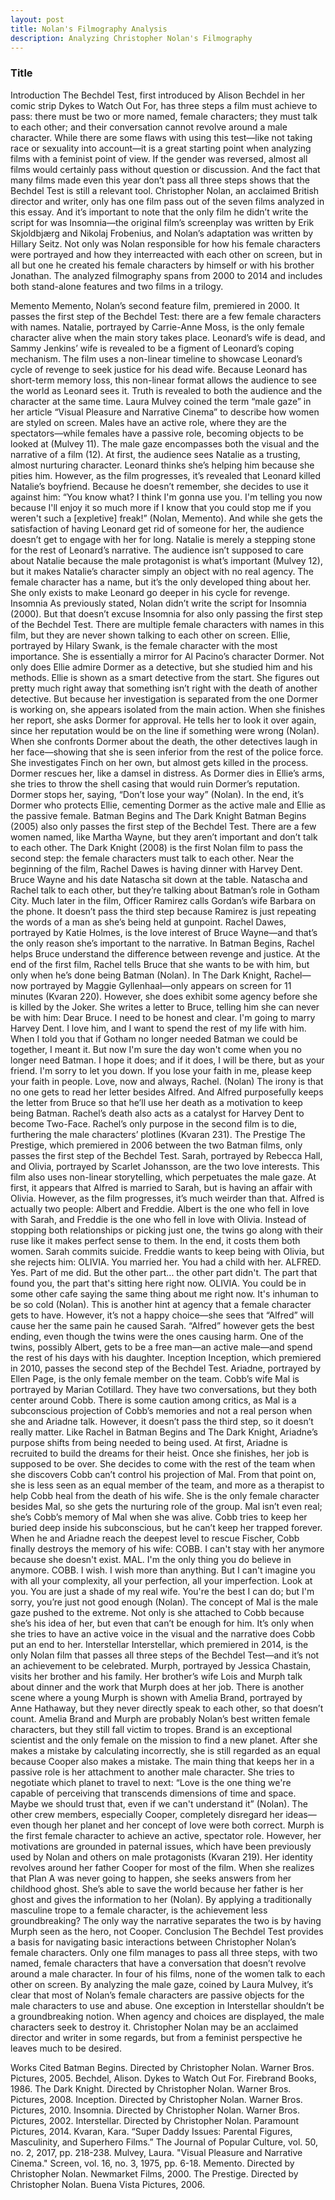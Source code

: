 ```yaml
---
layout: post
title: Nolan's Filmography Analysis
description: Analyzing Christopher Nolan's Filmography 
---
```

### Title ###

Introduction
	The Bechdel Test, first introduced by Alison Bechdel in her comic strip Dykes to Watch Out For, has three steps a film must achieve to pass: there must be two or more named, female characters; they must talk to each other; and their conversation cannot revolve around a male character. While there are some flaws with using this test—like not taking race or sexuality into account—it is a great starting point when analyzing films with a feminist point of view. If the gender was reversed, almost all films would certainly pass without question or discussion. And the fact that many films made even this year don’t pass all three steps shows that the Bechdel Test is still a relevant tool. 
	Christopher Nolan, an acclaimed British director and writer, only has one film pass out of the seven films analyzed in this essay. And it’s important to note that the only film he didn’t write the script for was Insomnia—the original film’s screenplay was written by Erik Skjoldbjærg and Nikolaj Frobenius, and Nolan’s adaptation was written by Hillary Seitz. Not only was Nolan responsible for how his female characters were portrayed and how they interreacted with each other on screen, but in all but one he created his female characters by himself or with his brother Jonathan. The analyzed filmography spans from 2000 to 2014 and includes both stand-alone features and two films in a trilogy. 


Memento
Memento, Nolan’s second feature film, premiered in 2000. It passes the first step of the Bechdel Test: there are a few female characters with names. Natalie, portrayed by Carrie-Anne Moss, is the only female character alive when the main story takes place. Leonard’s wife is dead, and Sammy Jenkins’ wife is revealed to be a figment of Leonard’s coping mechanism. 
The film uses a non-linear timeline to showcase Leonard’s cycle of revenge to seek justice for his dead wife. Because Leonard has short-term memory loss, this non-linear format allows the audience to see the world as Leonard sees it. Truth is revealed to both the audience and the character at the same time. Laura Mulvey coined the term “male gaze” in her article “Visual Pleasure and Narrative Cinema” to describe how women are styled on screen. Males have an active role, where they are the spectators—while females have a passive role, becoming objects to be looked at (Mulvey 11). The male gaze encompasses both the visual and the narrative of a film (12). 
At first, the audience sees Natalie as a trusting, almost nurturing character. Leonard thinks she’s helping him because she pities him. However, as the film progresses, it’s revealed that Leonard killed Natalie’s boyfriend. Because he doesn’t remember, she decides to use it against him: “You know what? I think I'm gonna use you. I'm telling you now because I'll enjoy it so much more if I know that you could stop me if you weren't such a [expletive] freak!” (Nolan, Memento). And while she gets the satisfaction of having Leonard get rid of someone for her, the audience doesn’t get to engage with her for long. Natalie is merely a stepping stone for the rest of Leonard’s narrative. The audience isn’t supposed to care about Natalie because the male protagonist is what’s important (Mulvey 12), but it makes Natalie’s character simply an object with no real agency. The female character has a name, but it’s the only developed thing about her. She only exists to make Leonard go deeper in his cycle for revenge. 
Insomnia
	As previously stated, Nolan didn’t write the script for Insomnia (2000). But that doesn’t excuse Insomnia for also only passing the first step of the Bechdel Test. There are multiple female characters with names in this film, but they are never shown talking to each other on screen. Ellie, portrayed by Hilary Swank, is the female character with the most importance. She is essentially a mirror for Al Pacino’s character Dormer. Not only does Ellie admire Dormer as a detective, but she studied him and his methods. 
	Ellie is shown as a smart detective from the start. She figures out pretty much right away that something isn’t right with the death of another detective. But because her investigation is separated from the one Dormer is working on, she appears isolated from the main action. When she finishes her report, she asks Dormer for approval. He tells her to look it over again, since her reputation would be on the line if something were wrong (Nolan). When she confronts Dormer about the death, the other detectives laugh in her face—showing that she is seen inferior from the rest of the police force. She investigates Finch on her own, but almost gets killed in the process. Dormer rescues her, like a damsel in distress. As Dormer dies in Ellie’s arms, she tries to throw the shell casing that would ruin Dormer’s reputation. Dormer stops her, saying, “Don’t lose your way” (Nolan). In the end, it’s Dormer who protects Ellie, cementing Dormer as the active male and Ellie as the passive female. 
Batman Begins and The Dark Knight
	Batman Begins (2005) also only passes the first step of the Bechdel Test. There are a few women named, like Martha Wayne, but they aren’t important and don’t talk to each other. The Dark Knight (2008) is the first Nolan film to pass the second step: the female characters must talk to each other. Near the beginning of the film, Rachel Dawes is having dinner with Harvey Dent. Bruce Wayne and his date Natascha sit down at the table. Natascha and Rachel talk to each other, but they’re talking about Batman’s role in Gotham City. Much later in the film, Officer Ramirez calls Gordan’s wife Barbara on the phone. It doesn’t pass the third step because Ramirez is just repeating the words of a man as she’s being held at gunpoint. 
Rachel Dawes, portrayed by Katie Holmes, is the love interest of Bruce Wayne—and that’s the only reason she’s important to the narrative. In Batman Begins, Rachel helps Bruce understand the difference between revenge and justice. At the end of the first film, Rachel tells Bruce that she wants to be with him, but only when he’s done being Batman (Nolan). In The Dark Knight, Rachel—now portrayed by Maggie Gyllenhaal—only appears on screen for 11 minutes (Kvaran 220). However, she does exhibit some agency before she is killed by the Joker. She writes a letter to Bruce, telling him she can never be with him:
Dear Bruce. I need to be honest and clear. I'm going to marry Harvey Dent. I love him, and I want to spend the rest of my life with him. When I told you that if Gotham no longer needed Batman we could be together, I meant it. But now I'm sure the day won't come when you no longer need Batman. I hope it does; and if it does, I will be there, but as your friend. I'm sorry to let you down. If you lose your faith in me, please keep your faith in people. Love, now and always, Rachel. (Nolan)
The irony is that no one gets to read her letter besides Alfred. And Alfred purposefully keeps the letter from Bruce so that he’ll use her death as a motivation to keep being Batman. Rachel’s death also acts as a catalyst for Harvey Dent to become Two-Face. Rachel’s only purpose in the second film is to die, furthering the male characters’ plotlines (Kvaran 231). 
The Prestige
The Prestige, which premiered in 2006 between the two Batman films, only passes the first step of the Bechdel Test. Sarah, portrayed by Rebecca Hall, and Olivia, portrayed by Scarlet Johansson, are the two love interests. This film also uses non-linear storytelling, which perpetuates the male gaze. At first, it appears that Alfred is married to Sarah, but is having an affair with Olivia. However, as the film progresses, it’s much weirder than that. Alfred is actually two people: Albert and Freddie. Albert is the one who fell in love with Sarah, and Freddie is the one who fell in love with Olivia. 
Instead of stopping both relationships or picking just one, the twins go along with their ruse like it makes perfect sense to them. In the end, it costs them both women. Sarah commits suicide. Freddie wants to keep being with Olivia, but she rejects him:
OLIVIA. You married her. You had a child with her.
ALFRED. Yes. Part of me did. But the other part... the other part didn't. The part that found you, the part that's sitting here right now.
OLIVIA. You could be in some other cafe saying the same thing about me right now. It's inhuman to be so cold (Nolan).
This is another hint at agency that a female character gets to have. However, it’s not a happy choice—she sees that “Alfred” will cause her the same pain he caused Sarah. “Alfred” however gets the best ending, even though the twins were the ones causing harm. One of the twins, possibly Albert, gets to be a free man—an active male—and spend the rest of his days with his daughter. 
Inception
Inception, which premiered in 2010, passes the second step of the Bechdel Test. Ariadne, portrayed by Ellen Page, is the only female member on the team. Cobb’s wife Mal is portrayed by Marian Cotillard. They have two conversations, but they both center around Cobb. There is some caution among critics, as Mal is a subconscious projection of Cobb’s memories and not a real person when she and Ariadne talk. However, it doesn’t pass the third step, so it doesn’t really matter. 
Like Rachel in Batman Begins and The Dark Knight, Ariadne’s purpose shifts from being needed to being used. At first, Ariadne is recruited to build the dreams for their heist. Once she finishes, her job is supposed to be over. She decides to come with the rest of the team when she discovers Cobb can’t control his projection of Mal. From that point on, she is less seen as an equal member of the team, and more as a therapist to help Cobb heal from the death of his wife. She is the only female character besides Mal, so she gets the nurturing role of the group. 
Mal isn’t even real; she’s Cobb’s memory of Mal when she was alive. Cobb tries to keep her buried deep inside his subconscious, but he can’t keep her trapped forever. When he and Ariadne reach the deepest level to rescue Fischer, Cobb finally destroys the memory of his wife: 
COBB. I can't stay with her anymore because she doesn't exist.
MAL. I'm the only thing you do believe in anymore.
COBB. I wish. I wish more than anything. But I can't imagine you with all your complexity, all your perfection, all your imperfection. Look at you. You are just a shade of my real wife. You're the best I can do; but I'm sorry, you’re just not good enough (Nolan). 
The concept of Mal is the male gaze pushed to the extreme. Not only is she attached to Cobb because she’s his idea of her, but even that can’t be enough for him. It’s only when she tries to have an active voice in the visual and the narrative does Cobb put an end to her. 
Interstellar
Interstellar, which premiered in 2014, is the only Nolan film that passes all three steps of the Bechdel Test—and it’s not an achievement to be celebrated. Murph, portrayed by Jessica Chastain, visits her brother and his family. Her brother’s wife Lois and Murph talk about dinner and the work that Murph does at her job. There is another scene where a young Murph is shown with Amelia Brand, portrayed by Anne Hathaway, but they never directly speak to each other, so that doesn’t count. 
Amelia Brand and Murph are probably Nolan’s best written female characters, but they still fall victim to tropes. Brand is an exceptional scientist and the only female on the mission to find a new planet. After she makes a mistake by calculating incorrectly, she is still regarded as an equal because Cooper also makes a mistake. The main thing that keeps her in a passive role is her attachment to another male character. She tries to negotiate which planet to travel to next: “Love is the one thing we're capable of perceiving that transcends dimensions of time and space. Maybe we should trust that, even if we can't understand it” (Nolan). The other crew members, especially Cooper, completely disregard her ideas—even though her planet and her concept of love were both correct. 
Murph is the first female character to achieve an active, spectator role. However, her motivations are grounded in paternal issues, which have been previously used by Nolan and others on male protagonists (Kvaran 219). Her identity revolves around her father Cooper for most of the film. When she realizes that Plan A was never going to happen, she seeks answers from her childhood ghost. She’s able to save the world because her father is her ghost and gives the information to her (Nolan). By applying a traditionally masculine trope to a female character, is the achievement less groundbreaking? The only way the narrative separates the two is by having Murph seen as the hero, not Cooper. 
Conclusion 
	The Bechdel Test provides a basis for navigating basic interactions between Christopher Nolan’s female characters. Only one film manages to pass all three steps, with two named, female characters that have a conversation that doesn’t revolve around a male character. In four of his films, none of the women talk to each other on screen. By analyzing the male gaze, coined by Laura Mulvey, it’s clear that most of Nolan’s female characters are passive objects for the male characters to use and abuse. One exception in Interstellar shouldn’t be a groundbreaking notion. When agency and choices are displayed, the male characters seek to destroy it. Christopher Nolan may be an acclaimed director and writer in some regards, but from a feminist perspective he leaves much to be desired. 





















Works Cited
Batman Begins. Directed by Christopher Nolan. Warner Bros. Pictures, 2005. 
Bechdel, Alison. Dykes to Watch Out For. Firebrand Books, 1986. 
The Dark Knight. Directed by Christopher Nolan. Warner Bros. Pictures, 2008.
Inception. Directed by Christopher Nolan. Warner Bros. Pictures, 2010. 
Insomnia. Directed by Christopher Nolan. Warner Bros. Pictures, 2002. 
Interstellar. Directed by Christopher Nolan. Paramount Pictures, 2014. 
Kvaran, Kara. “Super Daddy Issues: Parental Figures, Masculinity, and Superhero Films.” The Journal of Popular Culture, vol. 50, no. 2, 2017, pp. 218-238. 
Mulvey, Laura. "Visual Pleasure and Narrative Cinema." Screen, vol. 16, no. 3, 1975, pp. 6-18.
Memento. Directed by Christopher Nolan. Newmarket Films, 2000. 
The Prestige. Directed by Christopher Nolan. Buena Vista Pictures, 2006. 
